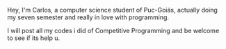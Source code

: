 Hey, I'm Carlos, a computer science student of Puc-Goiás, actually doing my seven semester and really in love with programming.

I will post all my codes i did of Competitive Programming and be welcome to see if its help u.
